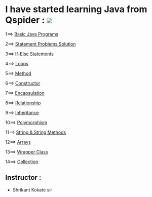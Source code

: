 # I have started learning Java from Qspider  :           <a href="https://hits.seeyoufarm.com"><img src="https://hits.seeyoufarm.com/api/count/incr/badge.svg?url=https%3A%2F%2Fgithub.com%2FShubham-Bhoite%2FDaily-Java-Learning&count_bg=%2379C83D&title_bg=%23555555&icon=java.svg&icon_color=%23E7E7E7&title=hits&edge_flat=false"/></a>
1==> [Basic Java Programs](https://github.com/Shubham-Bhoite/Daily-Java-Learning/tree/main/Basic%20Java%20Programs)

2==> [Statement Problems Solution](https://github.com/Shubham-Bhoite/Daily-Java-Learning/tree/main/Java%20Concepts/Statement%20Problems)

3==> [If-Else Statements](https://github.com/Shubham-Bhoite/Daily-Java-Learning/tree/main/Java%20Concepts/If%20Else%20Statements)

4==> [Loops](https://github.com/Shubham-Bhoite/Daily-Java-Learning/tree/main/Java%20Concepts/Loops)

5==> [Method](https://github.com/Shubham-Bhoite/Daily-Java-Learning/tree/main/Java%20Concepts/Method)

6==> [Constructor]()

7==> [Encapsulation](https://github.com/Shubham-Bhoite/Daily-Java-Learning/tree/main/Java%20Concepts/Encapsulation)

8==> [Relationship](https://github.com/Shubham-Bhoite/Daily-Java-Learning/tree/main/Java%20Concepts/Relationship)

9==> [Inheritance](https://github.com/Shubham-Bhoite/Daily-Java-Learning/tree/main/Java%20Concepts/Inheritance)

10==> [Polymorphism](https://github.com/Shubham-Bhoite/Daily-Java-Learning/tree/main/Java%20Concepts/Polymorphism/Method%20Overloading)

11==> [String & String Methods](https://github.com/Shubham-Bhoite/Daily-Java-Learning/tree/main/Java%20Concepts/String%20%26%20String%20Methods)

12==> [Arrays](https://github.com/Shubham-Bhoite/Daily-Java-Learning/tree/main/Java%20Concepts/Arrays)

13==> [Wrapper Class](https://github.com/Shubham-Bhoite/Daily-Java-Learning/tree/main/Java%20Concepts/Wrapper%20Class)

14==> [Collection](https://github.com/Shubham-Bhoite/Daily-Java-Learning/tree/main/Java%20Concepts/Collection)

## Instructor :
- Shrikant Kokate sir
